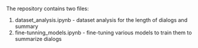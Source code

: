The repository contains two files:

1. dataset_analysis.ipynb - dataset analysis for the length of dialogs and summary
2. fine-tunning_models.ipynb - fine-tuning various models to train them to summarize dialogs
